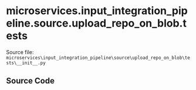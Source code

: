 # microservices.input_integration_pipeline.source.upload_repo_on_blob.tests

Source file: `microservices\input_integration_pipeline\source\upload_repo_on_blob\tests\__init__.py`

## Source Code

```python

```

